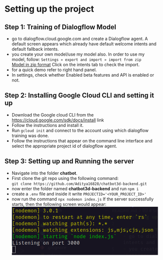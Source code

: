 # Setting up the project

## Step 1: Training of Dialogflow Model
- go to dialogflow.cloud.google.com and create a Dialogflow agent. A default screen appears which already have default welcome intents and default fallback intents.
- you create your own model/use my model also. In order to use my model, follow:
`Settings » export and import » import from zip`  
[Model in zip format](https://drive.google.com/file/d/1HiorruUoeU7bif8R_2FHwu8XSxwKMXWa/view?usp=sharing)
Click on the intents tab to check the import.
- for a quick demo refer to right hand panel. 
- In settings, check whether Enabled beta features and API is enabled or not.

## Step 2: Installing Google Cloud CLI and setting it up
- Download the Google cloud CLI from the https://cloud.google.com/sdk/docs/install link
- Follow the instructions and install it.
- Run `gcloud init` and connect to the account using which dialogflow training was done.
- Follow the instructions that appear on the command line interface and select the appropriate project id of dialogflow agent.

## Step 3: Setting up and Running the server
- Navigate into the folder **chatbot**.
- First clone the git repo using the following command:  
`git clone https://github.com/Aditya16828/chatbot3d-backend.git`
- now enter the folder named **chatbot3d-backend** and run `npm i`
- create a `.env` file and inside it write `PROJECTID='<YOUR_PROJECT_ID>'`
- now run the command `npx nodemon index.js`
If the server successfully starts, then the following screen would appear:  
![server_start](./screenshots/server.png)
